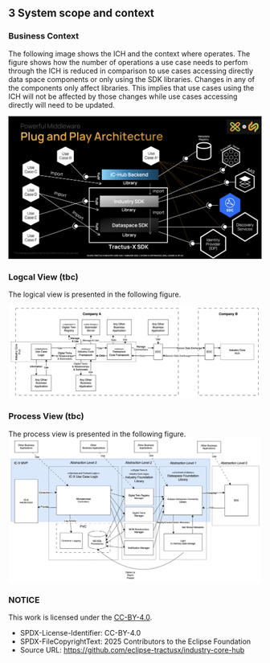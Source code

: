 ## 3 System scope and context

### Business Context
The following image shows the ICH and the context where operates. The figure shows how the number of operations a use case needs to perfom through the ICH is reduced in comparison to use cases accessing directly data space components or only using the SDK libraries.
Changes in any of the components only affect libraries. This implies that use cases using the ICH will not be affected by those changes while use cases accessing directly will need to be updated.  

![ICHOperation](../media/BackendArchitecture.png)

### Logcal View (tbc)
 
 The logical view is presented in the following figure.
 
 ![Logical View Level Arch](./media/Context%20Diagram.drawio.svg)


### Process View (tbc)

The process view is presented in the following figure.
![Software Components](./media/Software%20Compontents%20Diagram.drawio.svg)


### NOTICE

This work is licensed under the [CC-BY-4.0](https://creativecommons.org/licenses/by/4.0/legalcode).

- SPDX-License-Identifier: CC-BY-4.0
- SPDX-FileCopyrightText: 2025 Contributors to the Eclipse Foundation
- Source URL: https://github.com/eclipse-tractusx/industry-core-hub